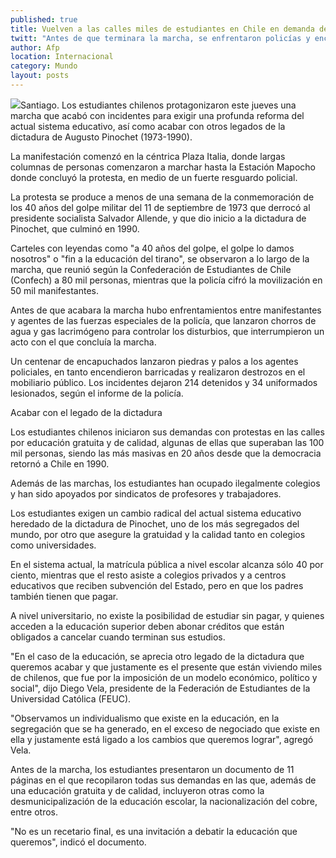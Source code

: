 ```yaml
---
published: true
title: Vuelven a las calles miles de estudiantes en Chile en demanda de reforma educativa
twitt: "Antes de que terminara la marcha, se enfrentaron policías y encapuchados. Los incidentes dejaron 214 detenidos y 34 uniformados lesionados."
author: Afp
location: Internacional
category: Mundo
layout: posts
---
```


![](http://i.imgur.com/1Vqh4PEm.jpg)Santiago. Los estudiantes chilenos protagonizaron este jueves una marcha que acabó con incidentes para exigir una profunda reforma del actual sistema educativo, así como acabar con otros legados de la dictadura de Augusto Pinochet (1973-1990).

La manifestación comenzó en la céntrica Plaza Italia, donde largas columnas de personas comenzaron a marchar hasta la Estación Mapocho donde concluyó la protesta, en medio de un fuerte resguardo policial.

La protesta se produce a menos de una semana de la conmemoración de los 40 años del golpe militar del 11 de septiembre de 1973 que derrocó al presidente socialista Salvador Allende, y que dio inicio a la dictadura de Pinochet, que culminó en 1990.

Carteles con leyendas como "a 40 años del golpe, el golpe lo damos nosotros" o "fin a la educación del tirano", se observaron a lo largo de la marcha, que reunió según la Confederación de Estudiantes de Chile (Confech) a 80 mil personas, mientras que la policía cifró la movilización en 50 mil manifestantes.

Antes de que acabara la marcha hubo enfrentamientos entre manifestantes y agentes de las fuerzas especiales de la policía, que lanzaron chorros de agua y gas lacrimógeno para controlar los disturbios, que interrumpieron un acto con el que concluía la marcha.

Un centenar de encapuchados lanzaron piedras y palos a los agentes policiales, en tanto encendieron barricadas y realizaron destrozos en el mobiliario público. Los incidentes dejaron 214 detenidos y 34 uniformados lesionados, según el informe de la policía.

Acabar con el legado de la dictadura

Los estudiantes chilenos iniciaron sus demandas con protestas en las calles por educación gratuita y de calidad, algunas de ellas que superaban las 100 mil personas, siendo las más masivas en 20 años desde que la democracia retornó a Chile en 1990.

Además de las marchas, los estudiantes han ocupado ilegalmente colegios y han sido apoyados por sindicatos de profesores y trabajadores.

Los estudiantes exigen un cambio radical del actual sistema educativo heredado de la dictadura de Pinochet, uno de los más segregados del mundo, por otro que asegure la gratuidad y la calidad tanto en colegios como universidades.

En el sistema actual, la matrícula pública a nivel escolar alcanza sólo 40 por ciento, mientras que el resto asiste a colegios privados y a centros educativos que reciben subvención del Estado, pero en que los padres también tienen que pagar.

A nivel universitario, no existe la posibilidad de estudiar sin pagar, y quienes acceden a la educación superior deben abonar créditos que están obligados a cancelar cuando terminan sus estudios.

"En el caso de la educación, se aprecia otro legado de la dictadura que queremos acabar y que justamente es el presente que están viviendo miles de chilenos, que fue por la imposición de un modelo económico, político y social", dijo Diego Vela, presidente de la Federación de Estudiantes de la Universidad Católica (FEUC).

"Observamos un individualismo que existe en la educación, en la segregación que se ha generado, en el exceso de negociado que existe en ella y justamente está ligado a los cambios que queremos lograr", agregó Vela.

Antes de la marcha, los estudiantes presentaron un documento de 11 páginas en el que recopilaron todas sus demandas en las que, además de una educación gratuita y de calidad, incluyeron otras como la desmunicipalización de la educación escolar, la nacionalización del cobre, entre otros.

"No es un recetario final, es una invitación a debatir la educación que queremos", indicó el documento.
